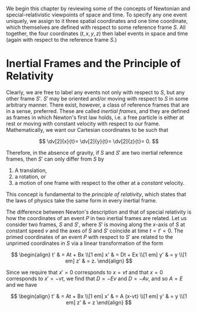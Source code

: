 We begin this chapter by reviewing some of the concepts of Newtonian and special-relativistic viewpoints of space and time. To specify any one event uniquely, we assign to it three spatial coordinates and one time coordinate, which themselves are defined with respect to some reference frame $S$. All together, the four coordinates $(t, x, y, z)$ then label events in space and time (again with respect to the reference frame $S$.)

# Inertial Frames and the Principle of Relativity

Clearly, we are free to label any events not only with respect to $S$, but any other frame $S'$. $S'$ may be oriented and/or moving with respect to $S$ in some arbitrary manner. There exist, however, a class of reference frames that are in a sense, preferred. These are called *inertial frames*, and they are defined as frames in which Newton's first law holds, i.e. a free particle is either at rest or moving with constant velocity with respect to our frame. Mathematically, we want our Cartesian coordinates to be such that

$$
\dv[2]{x}{t}= \dv[2]{y}{t}= \dv[2]{z}{t}= 0.
$$

Therefore, in the absence of gravity, if $S$ and $S'$ are two inertial reference frames, then $S'$ can only differ from $S$ by
1. A translation,
2. a  rotation, or
3. a motion of one frame with respect to the other at a *constant* velocity.

This concept is fundamental to the *principle of relativity*, which states that the laws of physics take the same form in every inertial frame.

The difference between Newton's description and that of special relativity is how the coordinates of an event $P$ in two inertial frames are related. Let us consider two frames, $S$ and $S'$, where $S'$ is moving along the $x$-axis of $S$ at constant speed $v$ and the axes of $S$ and $S'$ coincide at time $t = t' = 0$. The primed coordinates of an event $P$ with respect to $S'$ are related to the unprimed coordinates in $S$ via a linear transformation of the form

$$
\begin{align}
t' & = At + Bx \\[1 em]
x' & = Dt + Ex \\[1 em]
y' & = y \\[1 em]
z' & = z.
\end{align}
$$

Since we require that $x' = 0$ corresponds to $x = vt$ and that $x = 0$ corresponds to $x' =-vt$, we find that $D =-Ev$ and $D =-Av$, and so $A = E$ and we have

$$
\begin{align}
t' & = At + Bx \\[1 em]
x' & = A (x-vt) \\[1 em]
y' & = y \\[1 em]
z' & = z
\end{align}
$$